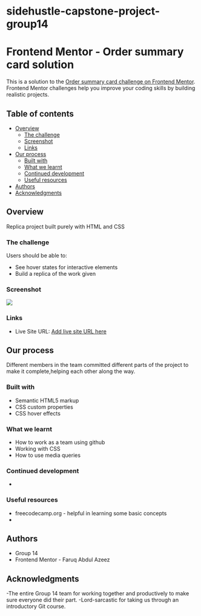 # sidehustle-capstone-project-group14

# Frontend Mentor - Order summary card solution

This is a solution to the [Order summary card challenge on Frontend Mentor](https://www.frontendmentor.io/challenges/order-summary-component-QlPmajDUj). Frontend Mentor challenges help you improve your coding skills by building realistic projects. 

## Table of contents
- [Overview](#overview)
  - [The challenge](#the-challenge)
  - [Screenshot](#screenshot)
  - [Links](#links)
- [Our process](#our-process)
  - [Built with](#built-with)
  - [What we learnt](#what-we-learnt)
  - [Continued development](#continued-development)
  - [Useful resources](#useful-resources)
- [Authors](#authors)
- [Acknowledgments](#acknowledgments)

## Overview
Replica project built purely with HTML and CSS

### The challenge
Users should be able to:
- See hover states for interactive elements
- Build a replica of the work given

### Screenshot
![](./https://github.com/Topshicoder/sidehustle-capstone-project-group14/blob/master/images/finishedprojectscreenshot.png)



### Links
- Live Site URL: [Add live site URL here](https://capstoneprojectgroup14.netlify.app/)


## Our process
Different members in the team committed different parts of the project to make it complete,helping each other along the way.

### Built with
- Semantic HTML5 markup
- CSS custom properties
- CSS hover effects
  
### What we learnt
- How to work as a team using github
- Working with CSS
- How to use media queries 

### Continued development
-


### Useful resources
- freecodecamp.org - helpful in learning some basic concepts
- 


## Authors
- Group 14
- Frontend Mentor - Faruq Abdul Azeez
 
## Acknowledgments
-The entire Group 14 team for working together and productively to make sure everyone did their part. 
-Lord-sarcastic for taking us through an introductory Git course.

